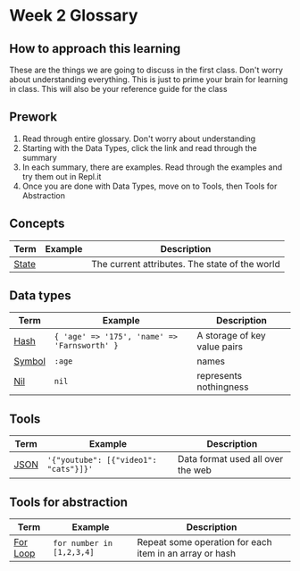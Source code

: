 # Week 2 Glossary

## How to approach this learning
These are the things we are going to discuss in the first class.  Don't worry about understanding everything.  This is just to prime your brain for learning in class.
This will also be your reference guide for the class

## Prework
1) Read through entire glossary.  Don't worry about understanding  
2) Starting with the Data Types, click the link and read through the summary  
3) In each summary, there are examples.  Read through the examples and try them out in Repl.it
4) Once you are done with Data Types, move on to Tools, then Tools for Abstraction


## Concepts
| Term | Example | Description |
| --- | --- | --- |
| [State](/explanations/state.md) | | The current attributes.  The state of the world |

## Data types
| Term | Example | Description |
| --- | --- | --- |
| [Hash](/explanations/hash.md) | `{ 'age' => '175', 'name' => 'Farnsworth' }` | A storage of key value pairs |
| [Symbol](/explanations/symbol.md)| `:age` | names |
| [Nil](/explanations/nil.md)| `nil` | represents nothingness |

## Tools
| Term | Example | Description |
| --- | --- | --- |
| [JSON](/explanations/json.md) | `'{"youtube": [{"video1": "cats"}]}'` | Data format used all over the web |

## Tools for abstraction
| Term | Example | Description |
| --- | --- | --- |
| [For Loop](/explanations/for_loop.md) | `for number in [1,2,3,4]` | Repeat some operation for each item in an array or hash |

